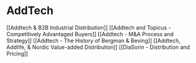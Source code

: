 # AddTech

[[Addtech & B2B Industrial Distribution]]
[[Addtech and Topicus - Competitively Advantaged Buyers]]
[[Addtech - M&A Process and Strategy]]
[[Addtech - The History of Bergman & Beving]]
[[Addtech, Addlife, & Nordic Value-added Distribution]]
[[DiaSorin - Distribution and Pricing]]
